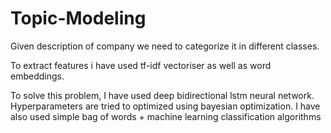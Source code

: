 # Topic-Modeling
Given description of company we need to categorize it in different classes.

To extract features i have used tf-idf vectoriser as well as word embeddings.

To solve this problem, I have used deep bidirectional lstm neural network. Hyperparameters are tried to optimized using bayesian optimization.
I have also used simple bag of words + machine learning classification algorithms
